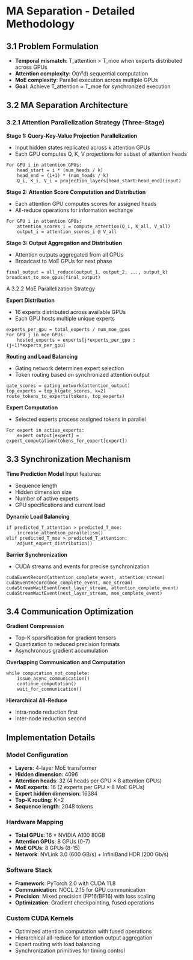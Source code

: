 # MA Separation - Detailed Methodology

## 3.1 Problem Formulation
- **Temporal mismatch**: T_attention > T_moe when experts distributed across GPUs
- **Attention complexity**: O(n²d) sequential computation
- **MoE complexity**: Parallel execution across multiple GPUs
- **Goal**: Achieve T_attention ≈ T_moe for synchronized execution

## 3.2 MA Separation Architecture

### 3.2.1 Attention Parallelization Strategy (Three-Stage)

**Stage 1: Query-Key-Value Projection Parallelization**
- Input hidden states replicated across k attention GPUs
- Each GPU computes Q, K, V projections for subset of attention heads
```
For GPU i in attention GPUs:
    head_start = i * (num_heads / k)
    head_end = (i+1) * (num_heads / k)
    Q_i, K_i, V_i = projection_layers[head_start:head_end](input)
```

**Stage 2: Attention Score Computation and Distribution**
- Each attention GPU computes scores for assigned heads
- All-reduce operations for information exchange
```
For GPU i in attention GPUs:
    attention_scores_i = compute_attention(Q_i, K_all, V_all)
    output_i = attention_scores_i @ V_all
```

**Stage 3: Output Aggregation and Distribution**
- Attention outputs aggregated from all GPUs
- Broadcast to MoE GPUs for next phase
```
final_output = all_reduce(output_1, output_2, ..., output_k)
broadcast_to_moe_gpus(final_output)
```

A 3.2.2 MoE Parallelization Strategy

**Expert Distribution**
- 16 experts distributed across available GPUs
- Each GPU hosts multiple unique experts
```
experts_per_gpu = total_experts / num_moe_gpus
For GPU j in moe GPUs:
    hosted_experts = experts[j*experts_per_gpu : (j+1)*experts_per_gpu]
```

**Routing and Load Balancing**
- Gating network determines expert selection
- Token routing based on synchronized attention output
```
gate_scores = gating_network(attention_output)
top_experts = top_k(gate_scores, k=2)
route_tokens_to_experts(tokens, top_experts)
```

**Expert Computation**
- Selected experts process assigned tokens in parallel
```
For expert in active_experts:
    expert_output[expert] = expert_computation(tokens_for_expert[expert])
```

## 3.3 Synchronization Mechanism

**Time Prediction Model**
Input features:
- Sequence length
- Hidden dimension size
- Number of active experts
- GPU specifications and current load

**Dynamic Load Balancing**
```
if predicted_T_attention > predicted_T_moe:
    increase_attention_parallelism()
elif predicted_T_moe > predicted_T_attention:
    adjust_expert_distribution()
```

**Barrier Synchronization**
- CUDA streams and events for precise synchronization
```
cudaEventRecord(attention_complete_event, attention_stream)
cudaEventRecord(moe_complete_event, moe_stream)
cudaStreamWaitEvent(next_layer_stream, attention_complete_event)
cudaStreamWaitEvent(next_layer_stream, moe_complete_event)
```

## 3.4 Communication Optimization

**Gradient Compression**
- Top-K sparsification for gradient tensors
- Quantization to reduced precision formats
- Asynchronous gradient accumulation

**Overlapping Communication and Computation**
```
while computation_not_complete:
    issue_async_communication()
    continue_computation()
    wait_for_communication()
```

**Hierarchical All-Reduce**
- Intra-node reduction first
- Inter-node reduction second

## Implementation Details

### Model Configuration
- **Layers**: 4-layer MoE transformer
- **Hidden dimension**: 4096
- **Attention heads**: 32 (4 heads per GPU × 8 attention GPUs)
- **MoE experts**: 16 (2 experts per GPU × 8 MoE GPUs)
- **Expert hidden dimension**: 16384
- **Top-K routing**: K=2
- **Sequence length**: 2048 tokens

### Hardware Mapping
- **Total GPUs**: 16 × NVIDIA A100 80GB
- **Attention GPUs**: 8 GPUs (0-7)
- **MoE GPUs**: 8 GPUs (8-15)
- **Network**: NVLink 3.0 (600 GB/s) + InfiniBand HDR (200 Gb/s)

### Software Stack
- **Framework**: PyTorch 2.0 with CUDA 11.8
- **Communication**: NCCL 2.15 for GPU communication
- **Precision**: Mixed precision (FP16/BF16) with loss scaling
- **Optimization**: Gradient checkpointing, fused operations

### Custom CUDA Kernels
- Optimized attention computation with fused operations
- Hierarchical all-reduce for attention output aggregation
- Expert routing with load balancing
- Synchronization primitives for timing control